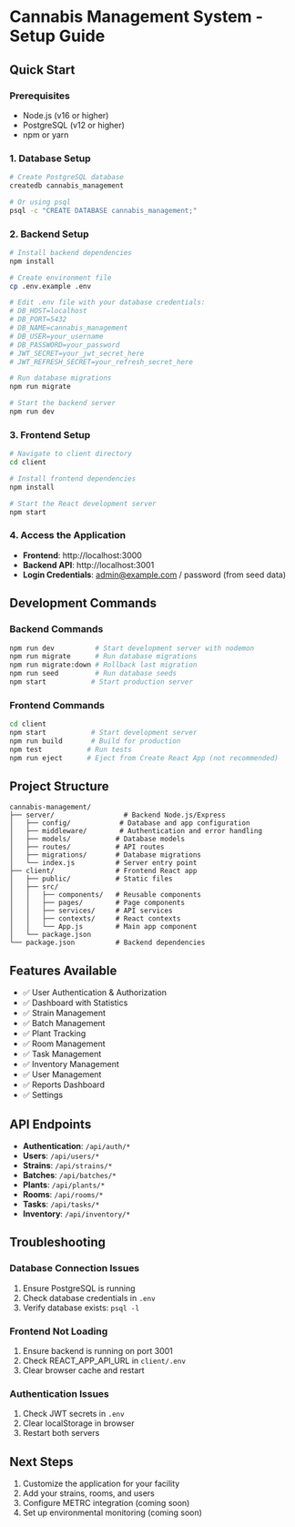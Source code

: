 # Cannabis Management System - Setup Guide

## Quick Start

### Prerequisites
- Node.js (v16 or higher)
- PostgreSQL (v12 or higher)
- npm or yarn

### 1. Database Setup
```bash
# Create PostgreSQL database
createdb cannabis_management

# Or using psql
psql -c "CREATE DATABASE cannabis_management;"
```

### 2. Backend Setup
```bash
# Install backend dependencies
npm install

# Create environment file
cp .env.example .env

# Edit .env file with your database credentials:
# DB_HOST=localhost
# DB_PORT=5432
# DB_NAME=cannabis_management
# DB_USER=your_username
# DB_PASSWORD=your_password
# JWT_SECRET=your_jwt_secret_here
# JWT_REFRESH_SECRET=your_refresh_secret_here

# Run database migrations
npm run migrate

# Start the backend server
npm run dev
```

### 3. Frontend Setup
```bash
# Navigate to client directory
cd client

# Install frontend dependencies
npm install

# Start the React development server
npm start
```

### 4. Access the Application
- **Frontend**: http://localhost:3000
- **Backend API**: http://localhost:3001
- **Login Credentials**: admin@example.com / password (from seed data)

## Development Commands

### Backend Commands
```bash
npm run dev          # Start development server with nodemon
npm run migrate      # Run database migrations
npm run migrate:down # Rollback last migration
npm run seed         # Run database seeds
npm start           # Start production server
```

### Frontend Commands
```bash
cd client
npm start           # Start development server
npm run build       # Build for production
npm test           # Run tests
npm run eject      # Eject from Create React App (not recommended)
```

## Project Structure
```
cannabis-management/
├── server/                 # Backend Node.js/Express
│   ├── config/            # Database and app configuration
│   ├── middleware/        # Authentication and error handling
│   ├── models/           # Database models
│   ├── routes/           # API routes
│   ├── migrations/       # Database migrations
│   └── index.js          # Server entry point
├── client/               # Frontend React app
│   ├── public/           # Static files
│   ├── src/
│   │   ├── components/   # Reusable components
│   │   ├── pages/        # Page components
│   │   ├── services/     # API services
│   │   ├── contexts/     # React contexts
│   │   └── App.js        # Main app component
│   └── package.json
└── package.json          # Backend dependencies
```

## Features Available
- ✅ User Authentication & Authorization
- ✅ Dashboard with Statistics
- ✅ Strain Management
- ✅ Batch Management
- ✅ Plant Tracking
- ✅ Room Management
- ✅ Task Management
- ✅ Inventory Management
- ✅ User Management
- ✅ Reports Dashboard
- ✅ Settings

## API Endpoints
- **Authentication**: `/api/auth/*`
- **Users**: `/api/users/*`
- **Strains**: `/api/strains/*`
- **Batches**: `/api/batches/*`
- **Plants**: `/api/plants/*`
- **Rooms**: `/api/rooms/*`
- **Tasks**: `/api/tasks/*`
- **Inventory**: `/api/inventory/*`

## Troubleshooting

### Database Connection Issues
1. Ensure PostgreSQL is running
2. Check database credentials in `.env`
3. Verify database exists: `psql -l`

### Frontend Not Loading
1. Ensure backend is running on port 3001
2. Check REACT_APP_API_URL in `client/.env`
3. Clear browser cache and restart

### Authentication Issues
1. Check JWT secrets in `.env`
2. Clear localStorage in browser
3. Restart both servers

## Next Steps
1. Customize the application for your facility
2. Add your strains, rooms, and users
3. Configure METRC integration (coming soon)
4. Set up environmental monitoring (coming soon)